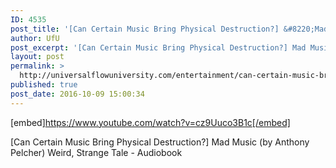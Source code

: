 ```yaml
---
ID: 4535
post_title: '[Can Certain Music Bring Physical Destruction?] &#8220;Mad Music&#8221; (Strange Tale Audiobook)'
author: UfU
post_excerpt: '[Can Certain Music Bring Physical Destruction?] Mad Music (by Anthony Pelcher) Weird, Strange Tale - Audiobook'
layout: post
permalink: >
  http://universalflowuniversity.com/entertainment/can-certain-music-bring-physical-destruction-mad-music-strange-tale-audiobook/
published: true
post_date: 2016-10-09 15:00:34
---
```

[embed]https://www.youtube.com/watch?v=cz9Uuco3B1c[/embed]<br>
<p>[Can Certain Music Bring Physical Destruction?] Mad Music (by Anthony Pelcher) Weird, Strange Tale - Audiobook</p>